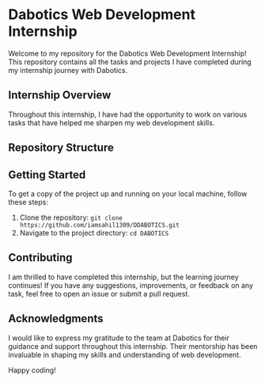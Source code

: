 

# Dabotics Web Development Internship

Welcome to my repository for the Dabotics Web Development Internship! This repository contains all the tasks and projects I have completed during my internship journey with Dabotics.

## Internship Overview

Throughout this internship, I have had the opportunity to work on various tasks that have helped me sharpen my web development skills.
## Repository Structure

## Getting Started

To get a copy of the project up and running on your local machine, follow these steps:

1. Clone the repository: `git clone https://github.com/iamsahil1309/DDABOTICS.git`
2. Navigate to the project directory: `cd DABOTICS`

## Contributing

I am thrilled to have completed this internship, but the learning journey continues! If you have any suggestions, improvements, or feedback on any task, feel free to open an issue or submit a pull request.

## Acknowledgments

I would like to express my gratitude to the team at Dabotics for their guidance and support throughout this internship. Their mentorship has been invaluable in shaping my skills and understanding of web development.


Happy coding!

